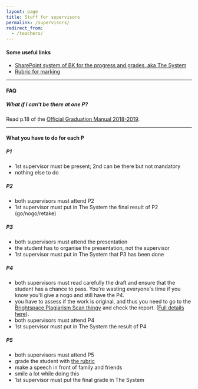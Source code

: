 ```yaml
---
layout: page
title: Stuff for supervisors
permalink: /supervisors/
redirect_from:
  - /teachers/
---
```


#### Some useful links

- [SharePoint system of BK for the progress and grades, aka The System](https://teams.connect.tudelft.nl/sites/BK/OS/graduationregistration/Lists/Polls/AllItems.aspx)
- [Rubric for marking](../rubric/)

- - -

#### FAQ

##### What if I can't be there at one P?
Read p.18 of the [Official Graduation Manual 2018-2019](../rules/GraduationManualGeomatics2018-2019.pdf).

- - -

#### What you have to do for each P

##### P1 

  - 1st supervisor must be present; 2nd can be there but not mandatory
  - nothing else to do

##### P2

  - both supervisors must attend P2
  - 1st supervisor must put in The System the final result of P2 (go/nogo/retake)

##### P3

  - both supervisors must attend the presentation
  - the student has to organise the presentation, not the supervisor
  - 1st supervisor must put in The System that P3 has been done

##### P4

  - both supervisors must read carefully the draft and ensure that the student has a chance to pass. You're wasting everyone's time if you know you'll give a nogo and still have the P4.
  - you have to assess if the work is original, and thus you need to go to the [Brightspace Plagiarism Scan thingy](https://brightspace.tudelft.nl/d2l/home/47493) and check the report. ([Full details here](../rules/Nieuw_Teacher_mail_V4.docx)).
  - both supervisors must attend P4
  - 1st supervisor must put in The System the result of P4    

##### P5
  
  - both supervisors must attend P5
  - grade the student with [the rubric](../rubric/)
  - make a speech in front of family and friends
  - smile a lot while doing this
  - 1st supervisor must put the final grade in The System


